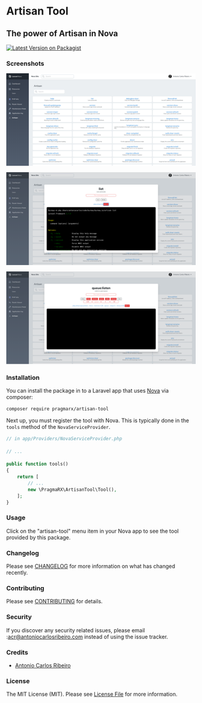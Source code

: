 
# Artisan Tool
## The power of Artisan in Nova

[![Latest Version on Packagist](https://img.shields.io/packagist/v/pragmarx/artisan-tool.svg?style=flat-square)](https://packagist.org/packages/pragmarx/artisan-tool)

### Screenshots

![screenshot1](docs/img/screenshot-1.png)

![screenshot1](docs/img/screenshot-2.png)

![screenshot1](docs/img/screenshot-3.png)

### Installation

You can install the package in to a Laravel app that uses [Nova](https://nova.laravel.com) via composer:

```bash
composer require pragmarx/artisan-tool
```

Next up, you must register the tool with Nova. This is typically done in the `tools` method of the `NovaServiceProvider`.

```php
// in app/Providers/NovaServiceProvider.php

// ...

public function tools()
{
    return [
        // ...
        new \PragmaRX\ArtisanTool\Tool(),
    ];
}
```

### Usage

Click on the "artisan-tool" menu item in your Nova app to see the tool provided by this package.

### Changelog

Please see [CHANGELOG](CHANGELOG.md) for more information on what has changed recently.

### Contributing

Please see [CONTRIBUTING](CONTRIBUTING.md) for details.

### Security

If you discover any security related issues, please email :acr@antoniocarlosribeiro.com instead of using the issue tracker.

### Credits

- [Antonio Carlos Ribeiro](https://github.com/antonioribeiro)

### License

The MIT License (MIT). Please see [License File](LICENSE.md) for more information.
